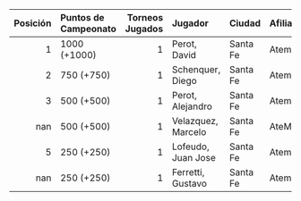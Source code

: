 |   Posición | Puntos de Campeonato   |   Torneos Jugados | Jugador            | Ciudad   | Afiliación   | Puntos sumados   |
|-----------:|:-----------------------|------------------:|:-------------------|:---------|:-------------|:-----------------|
|          1 | 1000 (+1000)           |                 1 | Perot, David       | Santa Fe | Atemeli      | 1000 (T01)       |
|          2 | 750 (+750)             |                 1 | Schenquer, Diego   | Santa Fe | Atemeli      | 750 (T01)        |
|          3 | 500 (+500)             |                 1 | Perot, Alejandro   | Santa Fe | Atemeli      | 500 (T01)        |
|        nan | 500 (+500)             |                 1 | Velazquez, Marcelo | Santa Fe | AteMeLi      | 500 (T01)        |
|          5 | 250 (+250)             |                 1 | Lofeudo, Juan Jose | Santa Fe | Atemeli      | 250 (T01)        |
|        nan | 250 (+250)             |                 1 | Ferretti, Gustavo  | Santa Fe | Atemeli      | 250 (T01)        |
